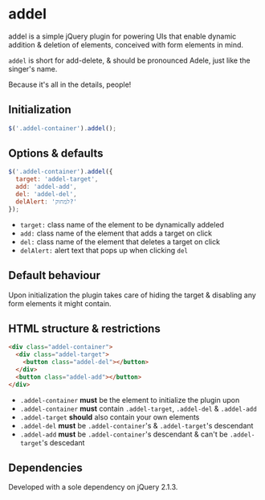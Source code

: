 # addel

addel is a simple jQuery plugin for powering UIs that enable dynamic addition & deletion of elements, conceived with form elements in mind.

`addel` is short for add-delete, & should be pronounced Adele, just like the singer's name.

Because it's all in the details, people!

## Initialization

```javascript
$('.addel-container').addel();
```

## Options & defaults

```javascript
$('.addel-container').addel({
  target: 'addel-target',
  add: 'addel-add',
  del: 'addel-del',
  delAlert: 'למחוק?'
});
```

* `target:` class name of the element to be dynamically addeled
* `add:` class name of the element that adds a target on click
* `del:` class name of the element that deletes a target on click
* `delAlert:` alert text that pops up when clicking `del`

## Default behaviour

Upon initialization the plugin takes care of hiding the target & disabling any form elements it might contain.

## HTML structure & restrictions

```html
<div class="addel-container">
  <div class="addel-target">
    <button class="addel-del"></button>
  </div>
  <button class="addel-add"></button>
</div>
```

* `.addel-container` **must** be the element to initialize the plugin upon
* `.addel-container` **must** contain `.addel-target`, `.addel-del` & `.addel-add`
* `.addel-target` **should** also contain your own elements
* `.addel-del` **must** be `.addel-container`'s & `.addel-target`'s descendant 
* `.addel-add` **must** be `.addel-container`'s descendant & can't be `.addel-target`'s descedant


## Dependencies
Developed with a sole dependency on jQuery 2.1.3.
